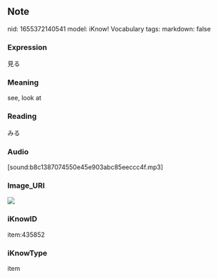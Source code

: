 ## Note
nid: 1655372140541
model: iKnow! Vocabulary
tags: 
markdown: false

### Expression
見る

### Meaning
see, look at

### Reading
みる

### Audio
[sound:b8c1387074550e45e903abc85eeccc4f.mp3]

### Image_URI
<img src="3cd89e12c220c61640273a27d8d567f4.jpg">

### iKnowID
item:435852

### iKnowType
item
